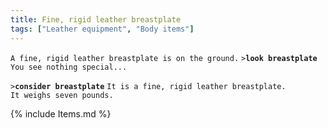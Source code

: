 ```yaml
---
title: Fine, rigid leather breastplate
tags: ["Leather equipment", "Body items"]
---
```

`A fine, rigid leather breastplate is on the ground.`
`>`**`look breastplate`**
`You see nothing special...`

`>`**`consider breastplate`**
`It is a fine, rigid leather breastplate.`
`It weighs seven pounds.`

{% include Items.md %}
